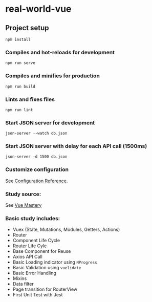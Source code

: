# real-world-vue

## Project setup
```
npm install
```

### Compiles and hot-reloads for development
```
npm run serve
```

### Compiles and minifies for production
```
npm run build
```

### Lints and fixes files
```
npm run lint
```

### Start JSON server for development
```
json-server --watch db.json
```

### Start JSON server with delay for each API call (1500ms)
```
json-server -d 1500 db.json
```

### Customize configuration
See [Configuration Reference](https://cli.vuejs.org/config/).

### Study source:
See [Vue Mastery](https://www.vuemastery.com/courses/)

### Basic study includes:
- Vuex (State, Mutations, Modules, Getters, Actions)
- Router
- Component Life Cycle
- Router Life Cyle
- Base Component for Reuse
- Axios API Call
- Basic Loading indicator using `NProgress`
- Basic Validation using `vuelidate`
- Basic Error Handling
- Mixins
- Data filter
- Page transition for RouterView
- First Unit Test with Jest